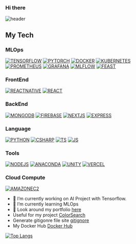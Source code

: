 ### Hi there    


![header](https://capsule-render.vercel.app/api?type=waving&section=header&animation=fadeIn&fontColor=fffafa&text=OLDENTOMATO&fontAlignY=50&height=300&fontSize=70&color=gradient)
## My Tech 
### MLOps
[![TENSORFLOW](https://img.shields.io/badge/Tensorflow-FF6F00?style=flat-square&logo=Tensorflow&logoColor=white)](github.com/Oldentomato/TODO-List)
[![PYTORCH](https://img.shields.io/badge/Pytorch-EE4C2C?style=flat-square&logo=Pytorch&logoColor=white)](github.com/Oldentomato/TODO-List)
[![DOCKER](https://img.shields.io/badge/Docker-2496ED?style=flat-square&logo=Docker&logoColor=white)](github.com/Oldentomato/TODO-List)
[![KUBERNETES](https://img.shields.io/badge/Kubernetes-326CE5?style=flat-square&logo=Kubernetes&logoColor=white)](github.com/Oldentomato/TODO-List)
[![PROMETHEUS](https://img.shields.io/badge/Prometheus-E6522C?style=flat-square&logo=Prometheus&logoColor=white)](github.com/Oldentomato/TODO-List)
[![GRAFANA](https://img.shields.io/badge/Grafana-F46800?style=flat-square&logo=Grafana&logoColor=white)](github.com/Oldentomato/TODO-List)
[![MLFLOW](https://img.shields.io/badge/Mlflow-0194E2?style=flat-square&logo=Mlflow&logoColor=white)](github.com/Oldentomato/TODO-List)
[![FEAST](https://img.shields.io/badge/Feast-EE4C2C?style=flat-square&logo=Feast&logoColor=white)](github.com/Oldentomato/TODO-List)
### FrontEnd
[![REACTNATIVE](https://img.shields.io/badge/ReactNative-61DAFB?style=flat-square&logo=React&logoColor=black)](github.com/Oldentomato/TODO-List)
[![REACT](https://img.shields.io/badge/React-61DAFB?style=flat-square&logo=React&logoColor=black)](github.com/Oldentomato/TODO-List)  
### BackEnd
[![MONGODB](https://img.shields.io/badge/MongoDB-47A248?style=flat-square&logo=MongoDB&logoColor=black)](github.com/Oldentomato/TODO-List)
[![FIREBASE](https://img.shields.io/badge/Firebase-FFCA28?style=flat-square&logo=Firebase&logoColor=black)](github.com/Oldentomato/TODO-List)
[![NEXTJS](https://img.shields.io/badge/Next.js-000000?style=flat-square&logo=Next.js&logoColor=white)](github.com/Oldentomato/TODO-List)
[![EXPRESS](https://img.shields.io/badge/Express-000000?style=flat-square&logo=Express&logoColor=white)](github.com/Oldentomato/TODO-List)
### Language
[![PYTHON](https://img.shields.io/badge/Python-3776AB?style=flat-square&logo=Python&logoColor=white)](github.com/Oldentomato/TODO-List)
[![CSHARP](https://img.shields.io/badge/C%23-239128?style=flat-square&logo=CSharp&logoColor=black)](github.com/Oldentomato/TODO-List)
[![TS](https://img.shields.io/badge/TypeScript-3178C6?style=flat-square&logo=TypeScript&logoColor=white)](github.com/Oldentomato/TODO-List)
[![JS](https://img.shields.io/badge/JavaScript-F7DF1E?style=flat-square&logo=JavaScript&logoColor=black)](github.com/Oldentomato/TODO-List)
### Tools
[![NODEJS](https://img.shields.io/badge/NodeJS-339933?style=flat-square&logo=Node.js&logoColor=black)](github.com/Oldentomato/TODO-List)
[![ANACONDA](https://img.shields.io/badge/Anaconda-44A833?style=flat-square&logo=Anaconda&logoColor=black)](github.com/Oldentomato/TODO-List)
[![UNITY](https://img.shields.io/badge/Unity-000000?style=flat-square&logo=Unity&logoColor=white)](github.com/Oldentomato/TODO-List)
[![VERCEL](https://img.shields.io/badge/Vercel-000000?style=flat-square&logo=Vercel&logoColor=white)](github.com/Oldentomato/TODO-List)
### Cloud Compute
[![AMAZONEC2](https://img.shields.io/badge/AmazonEC2-FF9900?style=flat-square&logo=Amazon-EC2&logoColor=white)](github.com/Oldentomato/TODO-List)

- 🔭 I’m currently working on AI Project with Tensorflow. 
- 🌱 I’m currently learning MLOps
- 💬 Look around my portfolio [here](https://wsportfolio.vercel.app/)
- Useful for my project [ColorSearch](https://oldentomato.github.io/ColorSearch/)  
- Generate gitigonre file site [gitignore](https://www.toptal.com/developers/gitignore)
- My Docker Hub [Docker Hub](https://hub.docker.com/u/oldentomato)

[![Top Langs](https://github-readme-stats.vercel.app/api/top-langs/?username=Oldentomato&layout=compact)](https://github.com/Oldentomato/github-readme-stats)




